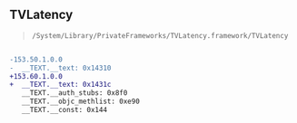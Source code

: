 ## TVLatency

> `/System/Library/PrivateFrameworks/TVLatency.framework/TVLatency`

```diff

-153.50.1.0.0
-  __TEXT.__text: 0x14310
+153.60.1.0.0
+  __TEXT.__text: 0x1431c
   __TEXT.__auth_stubs: 0x8f0
   __TEXT.__objc_methlist: 0xe90
   __TEXT.__const: 0x144

```
